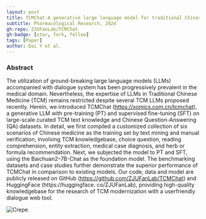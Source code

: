 ```yaml
---
layout: post
title: TCMChat-A generative large language model for traditional Chinese medicine
subtitle: Pharmacological Research, 2024
gh-repo: ZJUFanLab/TCMChat
gh-badge: [star, fork, follow]
tags: [Paper]
author: Dai Y et al.
---
```


### Abstract
The utilization of ground-breaking large language models (LLMs) accompanied with dialogue system has been progressively prevalent in the medical domain. Nevertheless, the expertise of LLMs in Traditional Chinese Medicine (TCM) remains restricted despite several TCM LLMs proposed recently. Herein, we introduced TCMChat (https://xomics.com.cn/tcmchat), a generative LLM with pre-training (PT) and supervised fine-tuning (SFT) on large-scale curated TCM text knowledge and Chinese Question-Answering (QA) datasets. In detail, we first compiled a customized collection of six scenarios of Chinese medicine as the training set by text mining and manual verification, involving TCM knowledgebase, choice question, reading comprehension, entity extraction, medical case diagnosis, and herb or formula recommendation. Next, we subjected the model to PT and SFT, using the Baichuan2–7B-Chat as the foundation model. The benchmarking datasets and case studies further demonstrate the superior performance of TCMChat in comparison to existing models. Our code, data and model are publicly released on GitHub (https://github.com/ZJUFanLab/TCMChat) and HuggingFace (https://huggingface. co/ZJUFanLab), providing high-quality knowledgebase for the research of TCM modernization with a userfriendly dialogue web tool.

![Crepe](https://beautifuljekyll.com/assets/img/crepe.jpg)